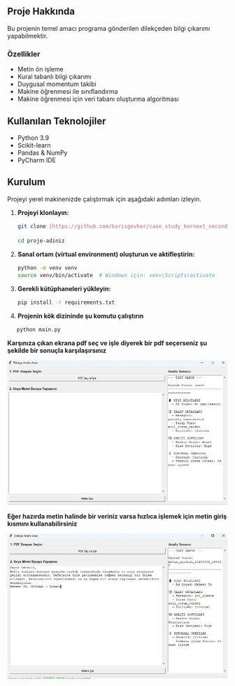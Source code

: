 ##  Proje Hakkında

Bu projenin temel amacı programa gönderilen dilekçeden  bilgi çıkarımı yapabilmektir.

###  Özellikler

* Metin ön işleme 
* Kural tabanlı bilgi çıkarımı
* Duygusal momentum takibi
* Makine öğrenmesi ile sınıflandırma
* Makine öğrenmesi için veri tabanı oluşturma algoritması

##  Kullanılan Teknolojiler

* Python 3.9
* Scikit-learn
* Pandas & NumPy
* PyCharm IDE 

## Kurulum

Projeyi yerel makinenizde çalıştırmak için aşağıdaki adımları izleyin.

1.  **Projeyi klonlayın:**
    ```sh
    git clone [https://github.com/barisgevher/case_study_kornext_second_demo]
    
    cd proje-adiniz
    ```

2.  **Sanal ortam (virtual environment) oluşturun ve aktifleştirin:**
    ```sh
    python -m venv venv
    source venv/bin/activate  # Windows için: venv\Scripts\activate
    ```

3.  **Gerekli kütüphaneleri yükleyin:**
    ```sh
    pip install -r requirements.txt
    ```
4. **Projenin kök dizininde şu komutu çalıştırın**
```sh
   python main.py
```

**Karşınıza çıkan ekrana pdf seç ve işle diyerek bir pdf seçerseniz şu şekilde bir sonuçla karşılaşırsınız**

![PDF işleme sonuçları](screenshots/uygulama_sonuc.png)

**Eğer hazırda metin halinde bir veriniz varsa hızlıca işlemek için metin giriş kısmını kullanabilirsiniz**

![Metin işleme sonuçları](screenshots/metin_taraf_sonuc.png)


